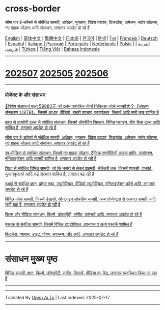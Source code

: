 # cross-border
सीमा पार ई-कॉमर्स से संबंधित सामग्री, आवेदन, भुगतान, विदेश व्यापार, टिकटॉक, अमेज़न, स्टोर खोलना, नए ग्राहक जोड़ना आदि संसाधन, लगातार अपडेट हो रहे हैं

[English](https://openaitx.github.io/view.html?user=mswnlz&project=cross-border&lang=en) | [简体中文](https://openaitx.github.io/view.html?user=mswnlz&project=cross-border&lang=zh-CN) | [繁體中文](https://openaitx.github.io/view.html?user=mswnlz&project=cross-border&lang=zh-TW) | [日本語](https://openaitx.github.io/view.html?user=mswnlz&project=cross-border&lang=ja) | [한국어](https://openaitx.github.io/view.html?user=mswnlz&project=cross-border&lang=ko) | [हिन्दी](https://openaitx.github.io/view.html?user=mswnlz&project=cross-border&lang=hi) | [ไทย](https://openaitx.github.io/view.html?user=mswnlz&project=cross-border&lang=th) | [Français](https://openaitx.github.io/view.html?user=mswnlz&project=cross-border&lang=fr) | [Deutsch](https://openaitx.github.io/view.html?user=mswnlz&project=cross-border&lang=de) | [Español](https://openaitx.github.io/view.html?user=mswnlz&project=cross-border&lang=es) | [Italiano](https://openaitx.github.io/view.html?user=mswnlz&project=cross-border&lang=it) | [Русский](https://openaitx.github.io/view.html?user=mswnlz&project=cross-border&lang=ru) | [Português](https://openaitx.github.io/view.html?user=mswnlz&project=cross-border&lang=pt) | [Nederlands](https://openaitx.github.io/view.html?user=mswnlz&project=cross-border&lang=nl) | [Polski](https://openaitx.github.io/view.html?user=mswnlz&project=cross-border&lang=pl) | [العربية](https://openaitx.github.io/view.html?user=mswnlz&project=cross-border&lang=ar) | [فارسی](https://openaitx.github.io/view.html?user=mswnlz&project=cross-border&lang=fa) | [Türkçe](https://openaitx.github.io/view.html?user=mswnlz&project=cross-border&lang=tr) | [Tiếng Việt](https://openaitx.github.io/view.html?user=mswnlz&project=cross-border&lang=vi) | [Bahasa Indonesia](https://openaitx.github.io/view.html?user=mswnlz&project=cross-border&lang=id)

------------

# [202507](https://raw.githubusercontent.com/mswnlz/cross-border/main/202507.md) [202505](https://raw.githubusercontent.com/mswnlz/cross-border/main/202505.md) [202506](https://raw.githubusercontent.com/mswnlz/cross-border/main/202506.md)



---------------

### प्रोजेक्ट के और संसाधन

[🎁विशेष संसाधन! मूल्य 59880元 की दुर्लभ पारंपरिक चीनी चिकित्सा कोर्स सामग्री大全【संग्रहण संस्करण 1.18TB】，जिसमें आधार, वीडियो, बाहरी उपचार, एक्यूपंक्चर, किताबें आदि सभी कुछ शामिल है](https://github.com/mswnlz/chinese-traditional)

[बहुत से उपयोगी टूल्स से संबंधित संसाधन, जिसमें ऑपरेटिंग सिस्टम, विभिन्न प्लगइन, ग्रीन क्रैक टूल्स आदि शामिल हैं, लगातार अपडेट हो रहे हैं](https://github.com/mswnlz/tools)

[सीमा पार ई-कॉमर्स से संबंधित सामग्री, आवेदन, भुगतान, विदेश व्यापार, टिकटॉक, अमेज़न, स्टोर खोलना, नए ग्राहक जोड़ना आदि संसाधन, लगातार अपडेट हो रहे हैं](https://github.com/mswnlz/cross-border)

[स्व-मीडिया से संबंधित संसाधन, जिसमें नए ग्राहक जोड़ना, ट्रैफिक रणनीतियाँ, ग्राहक प्राप्ति, रूपांतरण, मॉनेटाइजेशन आदि सामग्री शामिल है, लगातार अपडेट हो रही है](https://github.com/mswnlz/self-media)

[शिक्षा से संबंधित विभिन्न सामग्री, जो कि नर्सरी से लेकर प्राइमरी, सेकेंडरी तक, जिसमें शुएरसी, वानवेई, युआनफुदाओ आदि कई संस्थान शामिल हैं, लगातार बढ़ रही है](https://github.com/mswnlz/edu-knowlege)

[एआई से संबंधित ज्ञान, प्रॉम्प्ट शब्द, ट्यूटोरियल, वीडियो ट्यूटोरियल, मॉनेटाइजेशन कोर्स आदि, लगातार अपडेट हो रहे हैं](https://github.com/mswnlz/AIknowledge)

[विभिन्न कोर्स सामग्री, जिसमें डेडाओ, ऑनलाइन लोकप्रिय सामग्री, अन्य प्रोजेक्ट्स से असंगत सामग्री आदि सभी यहां हैं, लगातार अपडेट हो रही है](https://github.com/mswnlz/curriculum)

[फिल्म और मीडिया संसाधन, फिल्में, डॉक्यूमेंट्री, संगीत, कॉन्सर्ट आदि, लगातार अपडेट हो रहे हैं](https://github.com/mswnlz/movies)

[पुस्तक से संबंधित सामग्री, जिसमें विभिन्न ट्यूटोरियल, उपन्यास व अन्य पुस्तकें शामिल हैं](https://github.com/mswnlz/book)

[फिटनेस, व्यायाम, डाइट, पोषण, स्वास्थ्य, नींद आदि, लगातार अपडेट हो रहे हैं](https://github.com/mswnlz/healthy)



---------------

# संसाधन मुख्य पृष्ठ
[विभिन्न सामग्री, ज्ञान, फिल्में, डॉक्यूमेंट्री, संगीत, किताबें, मीडिया का केंद्र, लगातार व्यवस्थित किया जा रहा है](https://github.com/mswnlz)

---------------

---

Tranlated By [Open Ai Tx](https://github.com/OpenAiTx/OpenAiTx) | Last indexed: 2025-07-17

---